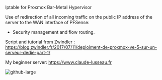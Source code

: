 ﻿Iptable for Proxmox Bar-Metal Hypervisor

Use of redirection of all incoming traffic on the public IP address of the server to the WAN interface of PFSense:
- Security management and flow routing.

Script and tutorial from Zwindler : https://blog.zwindler.fr/2017/07/11/deploiment-de-proxmox-ve-5-sur-un-serveur-dedie-part-1/

My beginner server: https://www.claude-lusseau.fr

![github-large](https://www.claude-lusseau.fr/images/Hypervisor-1.svg)
